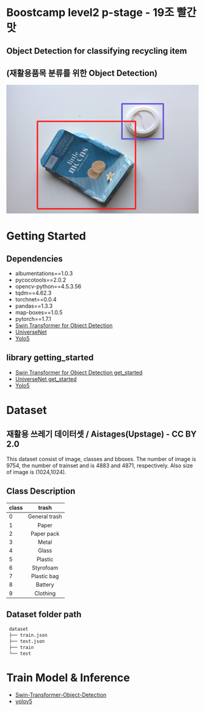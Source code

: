 # Boostcamp level2 p-stage - 19조 빨간맛
## Object Detection for classifying recycling item
## (재활용품목 분류를 위한 Object Detection)
![trash with bbox](./trash_with_bbox.png)
# Getting Started
## Dependencies
* albumentations==1.0.3
* pycocotools==2.0.2
* opencv-python==4.5.3.56
* tqdm==4.62.3
* torchnet==0.0.4
* pandas==1.3.3
* map-boxes==1.0.5
* pytorch==1.7.1
* [Swin Transformer for Object Detection](https://github.com/SwinTransformer/Swin-Transformer-Object-Detection)
* [UniverseNet](https://github.com/shinya7y/UniverseNet)
* [Yolo5](https://github.com/ultralytics/yolov5/)

## library getting_started
* [Swin Transformer for Object Detection get_started](https://github.com/open-mmlab/mmdetection/blob/master/docs/get_started.md)
* [UniverseNet get_started](https://github.com/shinya7y/UniverseNet/blob/master/docs/get_started.md)
* [Yolo5](https://github.com/boostcampaitech2/object-detection-level2-cv-19/blob/jsg_yolo5/yolov5/README_original.md#quick-start-examples)

# Dataset
## 재활용 쓰레기 데이터셋 / Aistages(Upstage) - CC BY 2.0
This dataset consist of image, classes and bboxes. The number of image is 9754, the number of trainset and is 4883 and 4871, respectively. Also size of image is (1024,1024).

## Class Description
| class | trash |
|---|:-------------:|
| 0 | General trash |
| 1 | Paper         |
| 2 | Paper pack    |
| 3 | Metal         |
| 4 | Glass         |
| 5 | Plastic       |
| 6 | Styrofoam     |
| 7 | Plastic bag   |
| 8 | Battery       |
| 9 | Clothing      |

## Dataset folder path
```
 dataset
 ├── train.json
 ├── test.json
 ├── train
 └── test
```

# Train Model & Inference
* [Swin-Transformer-Object-Detection](./Swin-Transformer-Object-Detection/README.md)
* [yolov5](yolov5/README.md)